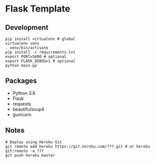 # Flask Template

## Development

```shell
pip install virtualenv # global
virtualenv venv
. venv/bin/activate
pip install -r requirements.txt
export PORT=5000 # optional
export FLASK_DEBUG=1 # optional
python main.py
```

## Packages

- Python 3.6
- Flask
- requests
- beautifulsoup4
- gunicorn

## Notes

```shell
# Deploy using Heroku Git
git remote add heroku https://git.heroku.com/???.git # or heroku git:remote -a ???
git push heroku master
```

